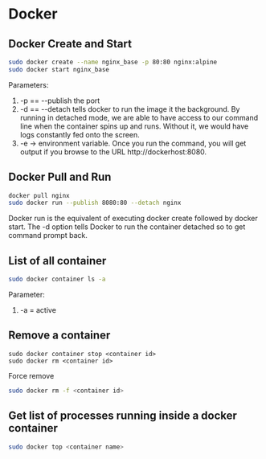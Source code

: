 # Docker

## Docker Create and Start
```bash
sudo docker create --name nginx_base -p 80:80 nginx:alpine
sudo docker start nginx_base
```
Parameters:
1. -p == --publish the port
2. -d == --detach tells docker to run the image it the background.
By running in detached mode, we are able to have access to our command line when the container spins up and runs. Without it, we would have logs constantly fed onto the screen.
3. -e -> environment variable.
Once you run the command, you will get output if you browse to the URL http://dockerhost:8080.


## Docker Pull and Run
```bash
docker pull nginx
sudo docker run --publish 8080:80 --detach nginx
```
Docker run is the equivalent of executing docker create followed by docker start. The -d option tells Docker to run the container detached so to get command prompt back.

## List of all container
```bash 
sudo docker container ls -a  
```
Parameter:
1. -a = active

## Remove a container
```bahs
sudo docker container stop <container id>
sudo docker rm <container id>
```
Force remove 
```bash
sudo docker rm -f <container id>
```
## Get list of processes running inside a docker container
```bash
sudo docker top <container name>
```
